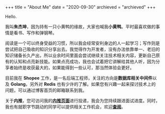 +++
title = "About Me"
date = "2020-09-30"
archieved = "archieved"
+++

Hello.

我叫**朱杰坤**，因为持有一只小黄鸭的缘故，大家也喊我**小黄鸭**。平时最喜欢做的事情是看书、写作和弹钢琴。

阅读是一个可以终身受益的习惯，所以我会经常安利身边的人一起学习；写作则是尝试把自己吸收的知识分享出去。我觉得作为开发者，没有办法依靠单一、老旧的知识储备长久产出，所以业余时间里面会尝试继续关注技术相关内容，更新自己原有的认知和点亮新技能。如果点亮成功，我也会试着把它讲解给其他人听，因为分享者始终是收获最大的，如果能得到一些认可，那当然体验会更好。

目前我在 **Shopee** 工作，是一名后端工程师，关注的方向是**数据库相关中间件**以及 **Golang**，另外对 **Redis** 也有少许的了解。如果您有兴趣一起来探讨技术上的问题，可以通过博客首页的邮箱联系到我。

关于**内推**，您可访问我的[**内推页面**](https://app.mokahr.com/recommendation-apply/shopee/2964?recommendCode=NTACs4P&hash=%23%2Fjobs%3Fkeyword%3D)进行投递，我会为您持续跟进面试进度。同时，我也有就职字节跳动的同学可以提供相关工作机会，欢迎[**查阅**](https://job.toutiao.com/s/d68GbtB)。
